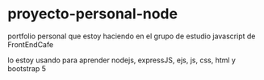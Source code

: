 # proyecto-personal-node
portfolio personal que estoy haciendo en el grupo de estudio javascript de FrontEndCafe

lo estoy usando para aprender nodejs, expressJS, ejs, js, css, html y bootstrap 5
